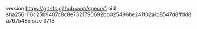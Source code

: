 version https://git-lfs.github.com/spec/v1
oid sha256:116c25b9407c8c8e7321790692bb025496be241f02a1b8547d8ffdd8a767548e
size 3718
